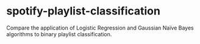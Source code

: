 # spotify-playlist-classification
Compare the application of Logistic Regression and Gaussian Naïve Bayes algorithms to binary playlist classification.
